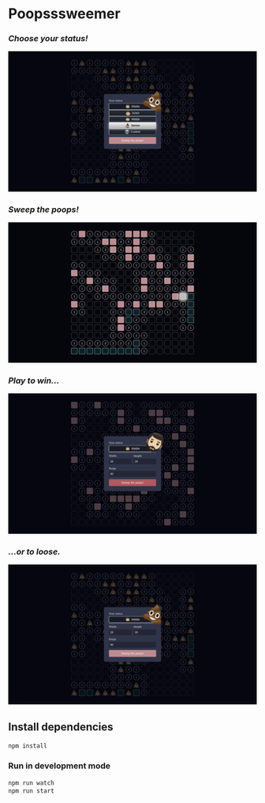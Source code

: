 # Poopsssweemer



### *Choose your status!*
![A screenshot of the game](/imagesAboutGame/choose_difficulty.png)
### *Sweep the poops!*
![A screenshot of the game](/imagesAboutGame/field.png)
### *Play to win...*
![A screenshot of the game](/imagesAboutGame/win.png)
### *...or to loose.*
![A screenshot of the game](/imagesAboutGame/loose.png)

## Install dependencies

```
npm install
```

### Run in development mode

```
npm run watch
npm run start
```
